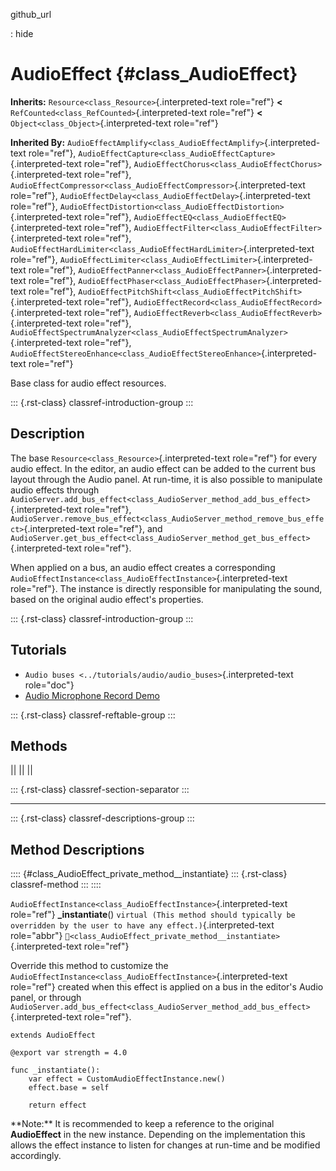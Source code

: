 github_url

:   hide

# AudioEffect {#class_AudioEffect}

**Inherits:** `Resource<class_Resource>`{.interpreted-text role="ref"}
**\<** `RefCounted<class_RefCounted>`{.interpreted-text role="ref"}
**\<** `Object<class_Object>`{.interpreted-text role="ref"}

**Inherited By:**
`AudioEffectAmplify<class_AudioEffectAmplify>`{.interpreted-text
role="ref"},
`AudioEffectCapture<class_AudioEffectCapture>`{.interpreted-text
role="ref"},
`AudioEffectChorus<class_AudioEffectChorus>`{.interpreted-text
role="ref"},
`AudioEffectCompressor<class_AudioEffectCompressor>`{.interpreted-text
role="ref"},
`AudioEffectDelay<class_AudioEffectDelay>`{.interpreted-text
role="ref"},
`AudioEffectDistortion<class_AudioEffectDistortion>`{.interpreted-text
role="ref"}, `AudioEffectEQ<class_AudioEffectEQ>`{.interpreted-text
role="ref"},
`AudioEffectFilter<class_AudioEffectFilter>`{.interpreted-text
role="ref"},
`AudioEffectHardLimiter<class_AudioEffectHardLimiter>`{.interpreted-text
role="ref"},
`AudioEffectLimiter<class_AudioEffectLimiter>`{.interpreted-text
role="ref"},
`AudioEffectPanner<class_AudioEffectPanner>`{.interpreted-text
role="ref"},
`AudioEffectPhaser<class_AudioEffectPhaser>`{.interpreted-text
role="ref"},
`AudioEffectPitchShift<class_AudioEffectPitchShift>`{.interpreted-text
role="ref"},
`AudioEffectRecord<class_AudioEffectRecord>`{.interpreted-text
role="ref"},
`AudioEffectReverb<class_AudioEffectReverb>`{.interpreted-text
role="ref"},
`AudioEffectSpectrumAnalyzer<class_AudioEffectSpectrumAnalyzer>`{.interpreted-text
role="ref"},
`AudioEffectStereoEnhance<class_AudioEffectStereoEnhance>`{.interpreted-text
role="ref"}

Base class for audio effect resources.

::: {.rst-class}
classref-introduction-group
:::

## Description

The base `Resource<class_Resource>`{.interpreted-text role="ref"} for
every audio effect. In the editor, an audio effect can be added to the
current bus layout through the Audio panel. At run-time, it is also
possible to manipulate audio effects through
`AudioServer.add_bus_effect<class_AudioServer_method_add_bus_effect>`{.interpreted-text
role="ref"},
`AudioServer.remove_bus_effect<class_AudioServer_method_remove_bus_effect>`{.interpreted-text
role="ref"}, and
`AudioServer.get_bus_effect<class_AudioServer_method_get_bus_effect>`{.interpreted-text
role="ref"}.

When applied on a bus, an audio effect creates a corresponding
`AudioEffectInstance<class_AudioEffectInstance>`{.interpreted-text
role="ref"}. The instance is directly responsible for manipulating the
sound, based on the original audio effect\'s properties.

::: {.rst-class}
classref-introduction-group
:::

## Tutorials

- `Audio buses <../tutorials/audio/audio_buses>`{.interpreted-text
  role="doc"}
- [Audio Microphone Record
  Demo](https://godotengine.org/asset-library/asset/2760)

::: {.rst-class}
classref-reftable-group
:::

## Methods

||
||
||

::: {.rst-class}
classref-section-separator
:::

------------------------------------------------------------------------

::: {.rst-class}
classref-descriptions-group
:::

## Method Descriptions

:::: {#class_AudioEffect_private_method__instantiate}
::: {.rst-class}
classref-method
:::
::::

`AudioEffectInstance<class_AudioEffectInstance>`{.interpreted-text
role="ref"} **\_instantiate**()
`virtual (This method should typically be overridden by the user to have any effect.)`{.interpreted-text
role="abbr"}
`🔗<class_AudioEffect_private_method__instantiate>`{.interpreted-text
role="ref"}

Override this method to customize the
`AudioEffectInstance<class_AudioEffectInstance>`{.interpreted-text
role="ref"} created when this effect is applied on a bus in the
editor\'s Audio panel, or through
`AudioServer.add_bus_effect<class_AudioServer_method_add_bus_effect>`{.interpreted-text
role="ref"}.

    extends AudioEffect

    @export var strength = 4.0

    func _instantiate():
        var effect = CustomAudioEffectInstance.new()
        effect.base = self

        return effect

\*\*Note:\*\* It is recommended to keep a reference to the original
**AudioEffect** in the new instance. Depending on the implementation
this allows the effect instance to listen for changes at run-time and be
modified accordingly.
